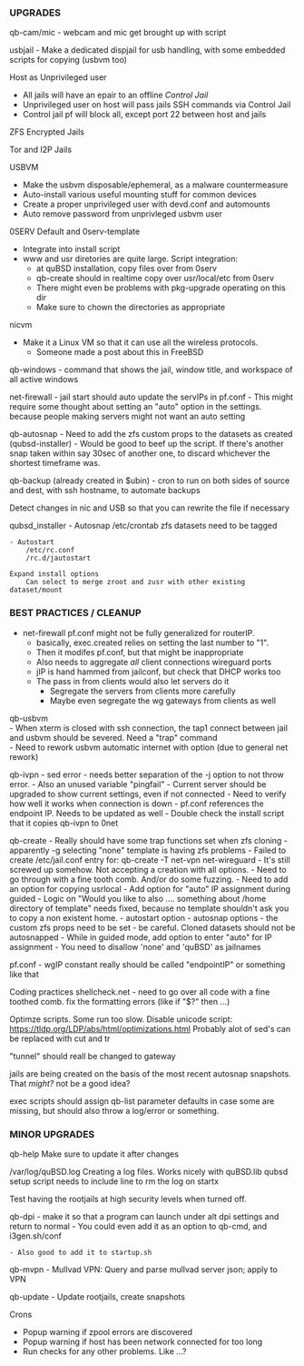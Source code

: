### UPGRADES

qb-cam/mic - webcam and mic get brought up with script

usbjail - Make a dedicated dispjail for usb handling, with some embedded scripts for copying (usbvm too)

Host as Unprivileged user     
- All jails will have an epair to an offline *Control Jail*      
- Unprivileged user on host will pass jails SSH commands via Control Jail     
- Control jail pf will block all, except port 22 between host and jails     

ZFS Encrypted Jails

Tor and I2P Jails

USBVM     
- Make the usbvm disposable/ephemeral, as a malware countermeasure      
- Auto-install various useful mounting stuff for common devices     
- Create a proper unprivileged user with devd.conf and automounts     
- Auto remove password from unprivleged usbvm user     
	
0SERV Default and 0serv-template
  - Integrate into install script
  - www and usr diretories are quite large. Script integration:
  	- at quBSD installation, copy files over from 0serv
     - qb-create should in realtime copy over usr/local/etc from 0serv
     - There might even be problems with pkg-upgrade operating on this dir
	- Make sure to chown the directories as appropriate

nicvm 
  - Make it a Linux VM so that it can use all the wireless protocols.
     - Someone made a post about this in FreeBSD

qb-windows
	- command that shows the jail, window title, and workspace of all active windows

net-firewall 
	- jail start should auto update the servIPs in pf.conf
		- This might require some thought about setting an "auto" option in the settings.
		  because people making servers might not want an auto setting

qb-autosnap 
	- Need to add the zfs custom props to the datasets as created (qubsd-installer)
	- Would be good to beef up the script. If there's another snap taken within say 30sec 
     of another one, to discard whichever the shortest timeframe was. 

qb-backup (already created in $ubin)
	- cron to run on both sides of source and dest, with ssh hostname, to automate backups

Detect changes in nic and USB so that you can rewrite the file if necessary

qubsd_installer
	- Autosnap 
		/etc/crontab
		zfs datasets need to be tagged 	

	- Autostart
		/etc/rc.conf
		/rc.d/jautostart 

	Expand install options     
		Can select to merge zroot and zusr with other existing dataset/mount     


### BEST PRACTICES / CLEANUP

- net-firewall pf.conf might not be fully generalized for routerIP. 
	- basically, exec.created relies on setting the last number to "1". 
     - Then it modifes pf.conf, but that might be inappropriate
	- Also needs to aggregate *all* client connections wireguard ports
	- jIP is hand hammed from jailconf, but check that DHCP works too
	- The pass in from clients would also let servers do it
  		- Segregate the servers from clients more carefully
		- Maybe even segregate the wg gateways from clients as well

qb-usbvm     
	- When xterm is closed with ssh connection, the tap1 connect between jail and usbvm should be severed. Need a "trap" command     
	- Need to rework usbvm automatic internet with option (due to general net rework)

qb-ivpn - sed error - needs better separation of the -j option to not throw error.
        - Also an unused variable "pingfail"
	   - Current server should be upgraded to show current settings, even if not connected
	   - Need to verify how well it works when connection is down
	   - pf.conf references the endpoint IP. Needs to be updated as well
		- Double check the install script that it copies qb-ivpn to 0net

qb-create 
	- Really should have some trap functions set when zfs cloning
	- apparently -g selecting "none" template is having zfs problems
	- Failed to create /etc/jail.conf entry for: qb-create -T net-vpn net-wireguard
	- It's still screwed up somehow. Not accepting a creation with all options. 
	- Need to go through with a fine tooth comb. And/or do some fuzzing.
	- Need to add an option for copying usrlocal
	- Add option for "auto" IP assignment during guided
	- Logic on "Would you like to also .... something about /home directory of template"
		needs fixed, because no template shouldn't ask you to copy a non existent home.
	- autostart option
	- autosnap options - the custom zfs props need to be set
		- be careful. Cloned datasets should not be autosnapped
	- While in guided mode, add option to enter "auto" for IP assignment 
	- You need to disallow 'none' and 'quBSD' as jailnames

pf.conf
	- wgIP constant really should be called "endpointIP" or something like that

Coding practices
	shellcheck.net - need to go over all code with a fine toothed comb. fix the formatting errors (like if "$?" then ...)

Optimze scripts. Some run too slow. 
	Disable unicode script:
		https://tldp.org/LDP/abs/html/optimizations.html
	Probably alot of sed's can be replaced with cut and tr
	
"tunnel" should reall be changed to gateway

jails are being created on the basis of the most recent autosnap snapshots. That *might?* not be a good idea?

exec scripts should assign qb-list parameter defaults in case some are missing, but should also throw a log/error or something.

### MINOR UPGRADES

qb-help
	Make sure to update it after changes

/var/log/quBSD.log
	Creating a log files. Works nicely with quBSD.lib
	qubsd setup script needs to include line to rm the log on startx

Test having the rootjails at high security levels when turned off.

qb-dpi - make it so that a program can launch under alt dpi settings and return to normal
	- You could even add it as an option to qb-cmd, and i3gen.sh/conf
	
	- Also good to add it to startup.sh

qb-mvpn - Mullvad VPN: Query and parse mullvad server json; apply to VPN

qb-update - Update rootjails, create snapshots


Crons
- Popup warning if zpool errors are discovered
- Popup warning if host has been network connected for too long
- Run checks for any other problems. Like ...?

